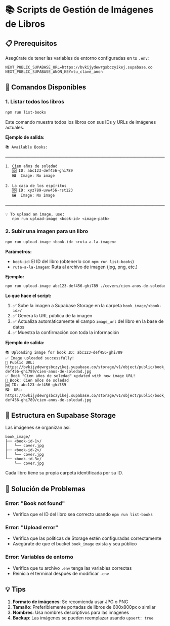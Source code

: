 # 📚 Scripts de Gestión de Imágenes de Libros

## 📋 Prerequisitos

Asegúrate de tener las variables de entorno configuradas en tu `.env`:

```env
NEXT_PUBLIC_SUPABASE_URL=https://bvkijydewrgsbczyikej.supabase.co
NEXT_PUBLIC_SUPABASE_ANON_KEY=tu_clave_anon
```

## 🚀 Comandos Disponibles

### 1. Listar todos los libros

```bash
npm run list-books
```

Este comando muestra todos los libros con sus IDs y URLs de imágenes actuales.

**Ejemplo de salida:**

```
📚 Available Books:

────────────────────────────────────────────────────────────────────────────────

1. Cien años de soledad
   🆔 ID: abc123-def456-ghi789
   🖼️  Image: No image

2. La casa de los espíritus
   🆔 ID: xyz789-uvw456-rst123
   🖼️  Image: No image

────────────────────────────────────────────────────────────────────────────────

💡 To upload an image, use:
   npm run upload-image <book-id> <image-path>
```

### 2. Subir una imagen para un libro

```bash
npm run upload-image <book-id> <ruta-a-la-imagen>
```

**Parámetros:**

- `book-id`: El ID del libro (obtenerlo con `npm run list-books`)
- `ruta-a-la-imagen`: Ruta al archivo de imagen (jpg, png, etc.)

**Ejemplo:**

```bash
npm run upload-image abc123-def456-ghi789 ./covers/cien-anos-de-soledad.jpg
```

**Lo que hace el script:**

1. ✅ Sube la imagen a Supabase Storage en la carpeta `book_image/<book-id>/`
2. ✅ Genera la URL pública de la imagen
3. ✅ Actualiza automáticamente el campo `image_url` del libro en la base de datos
4. ✅ Muestra la confirmación con toda la información

**Ejemplo de salida:**

```
📚 Uploading image for book ID: abc123-def456-ghi789
✅ Image uploaded successfully!
🔗 Public URL: https://bvkijydewrgsbczyikej.supabase.co/storage/v1/object/public/book_image/abc123-def456-ghi789/cien-anos-de-soledad.jpg
✅ Book "Cien años de soledad" updated with new image URL!
📖 Book: Cien años de soledad
🆔 ID: abc123-def456-ghi789
🖼️  URL: https://bvkijydewrgsbczyikej.supabase.co/storage/v1/object/public/book_image/abc123-def456-ghi789/cien-anos-de-soledad.jpg
```

## 📁 Estructura en Supabase Storage

Las imágenes se organizan así:

```
book_image/
├── <book-id-1>/
│   └── cover.jpg
├── <book-id-2>/
│   └── cover.jpg
└── <book-id-3>/
    └── cover.jpg
```

Cada libro tiene su propia carpeta identificada por su ID.

## 🔧 Solución de Problemas

### Error: "Book not found"

- Verifica que el ID del libro sea correcto usando `npm run list-books`

### Error: "Upload error"

- Verifica que las políticas de Storage estén configuradas correctamente
- Asegúrate de que el bucket `book_image` exista y sea público

### Error: Variables de entorno

- Verifica que tu archivo `.env` tenga las variables correctas
- Reinicia el terminal después de modificar `.env`

## 💡 Tips

1. **Formato de imágenes**: Se recomienda usar JPG o PNG
2. **Tamaño**: Preferiblemente portadas de libros de 600x800px o similar
3. **Nombres**: Usa nombres descriptivos para las imágenes
4. **Backup**: Las imágenes se pueden reemplazar usando `upsert: true`
